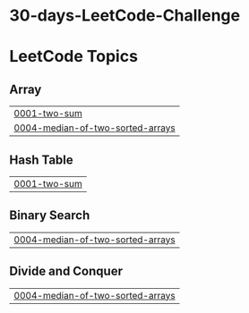 # 30-days-LeetCode-Challenge
<!---LeetCode Topics Start-->
# LeetCode Topics
## Array
|  |
| ------- |
| [0001-two-sum](https://github.com/Rushabh1208/30-days-LeetCode-Challenge/tree/master/0001-two-sum) |
| [0004-median-of-two-sorted-arrays](https://github.com/Rushabh1208/30-days-LeetCode-Challenge/tree/master/0004-median-of-two-sorted-arrays) |
## Hash Table
|  |
| ------- |
| [0001-two-sum](https://github.com/Rushabh1208/30-days-LeetCode-Challenge/tree/master/0001-two-sum) |
## Binary Search
|  |
| ------- |
| [0004-median-of-two-sorted-arrays](https://github.com/Rushabh1208/30-days-LeetCode-Challenge/tree/master/0004-median-of-two-sorted-arrays) |
## Divide and Conquer
|  |
| ------- |
| [0004-median-of-two-sorted-arrays](https://github.com/Rushabh1208/30-days-LeetCode-Challenge/tree/master/0004-median-of-two-sorted-arrays) |
<!---LeetCode Topics End-->